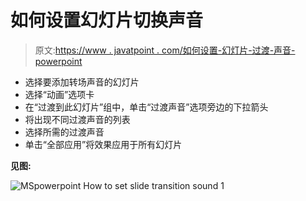 # 如何设置幻灯片切换声音

> 原文:[https://www . javatpoint . com/如何设置-幻灯片-过渡-声音-powerpoint](https://www.javatpoint.com/how-to-set-slide-transition-sound-powerpoint)

*   选择要添加转场声音的幻灯片
*   选择“动画”选项卡
*   在“过渡到此幻灯片”组中，单击“过渡声音”选项旁边的下拉箭头
*   将出现不同过渡声音的列表
*   选择所需的过渡声音
*   单击“全部应用”将效果应用于所有幻灯片

**见图:**

![MSpowerpoint How to set slide transition sound 1](../Images/064ef0e74f7d020128495a732ecf4ec3.png)